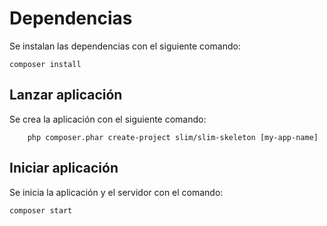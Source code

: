 # Dependencias

Se instalan las dependencias con el siguiente comando: 

	composer install

## Lanzar aplicación

Se crea la aplicación con el siguiente comando:

    	php composer.phar create-project slim/slim-skeleton [my-app-name]
	
## Iniciar aplicación

Se inicia la aplicación y el servidor con el comando:
	
	composer start
    
    
